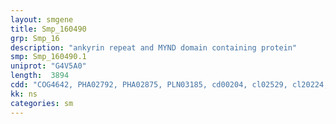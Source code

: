 ```yaml
---
layout: smgene
title: Smp_160490
grp: Smp_16
description: "ankyrin repeat and MYND domain containing protein"
smp: Smp_160490.1
uniprot: "G4V5A0"
length:  3894
cdd: "COG4642, PHA02792, PHA02875, PLN03185, cd00204, cl02529, cl20224, cl22713, pfam00023, pfam01753, pfam02493, pfam12796"
kk: ns
categories: sm
---
```

